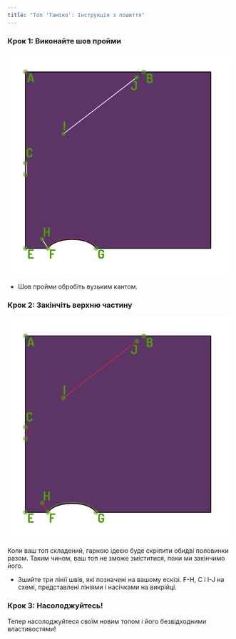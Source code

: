 ```yaml
---
title: "Топ 'Таміко': Інструкція з пошиття"
---
```


### Крок 1: Виконайте шов пройми

![Обробіть шов пройми](step03.png)

- Шов пройми обробіть вузьким кантом.

### Крок 2: Закінчіть верхню частину

![Зшийте три лінії швів, які позначені на ескізі](step04.png)

<Note>

Коли ваш топ складений, гарною ідеєю буде скріпити обидві половинки разом.
Таким чином, ваш топ не зможе зміститися, поки ми закінчимо його.

</Note>

- Зшийте три лінії швів, які позначені на вашому ескізі. F-H, C і I-J на схемі, представлені лініями і насічками на викрійці.

### Крок 3: Насолоджуйтесь!

Тепер насолоджуйтеся своїм новим топом і його безвідходними властивостями!
